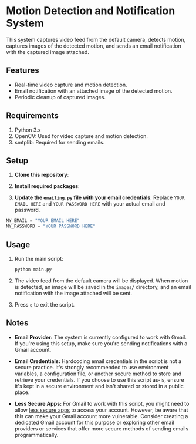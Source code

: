 # Motion Detection and Notification System

This system captures video feed from the default camera, detects motion, captures images of the detected motion, and sends an email notification with the captured image attached.

## Features
- Real-time video capture and motion detection.
- Email notification with an attached image of the detected motion.
- Periodic cleanup of captured images.

## Requirements

1. Python 3.x
2. OpenCV: Used for video capture and motion detection.
3. smtplib: Required for sending emails.

## Setup

1. **Clone this repository**:

2. **Install required packages**:

3. **Update the `emailing.py` file with your email credentials**:
Replace `YOUR EMAIL HERE` and `YOUR PASSWORD HERE` with your actual email and password.
```python
MY_EMAIL = "YOUR EMAIL HERE"
MY_PASSWORD = "YOUR PASSWORD HERE"
```

## Usage

1. Run the main script:
    ```bash
    python main.py
    ```

2. The video feed from the default camera will be displayed. When motion is detected, an image will be saved in the `images/` directory, and an email notification with the image attached will be sent.

3. Press `q` to exit the script.


## Notes

- **Email Provider:** The system is currently configured to work with Gmail. If you're using this setup, make sure you're sending notifications with a Gmail account.
  
- **Email Credentials:** Hardcoding email credentials in the script is not a secure practice. It's strongly recommended to use environment variables, a configuration file, or another secure method to store and retrieve your credentials. If you choose to use this script as-is, ensure it's kept in a secure environment and isn't shared or stored in a public place.

- **Less Secure Apps:** For Gmail to work with this script, you might need to allow [less secure apps](https://support.google.com/accounts/answer/185833?hl=en) to access your account. However, be aware that this can make your Gmail account more vulnerable. Consider creating a dedicated Gmail account for this purpose or exploring other email providers or services that offer more secure methods of sending emails programmatically.

